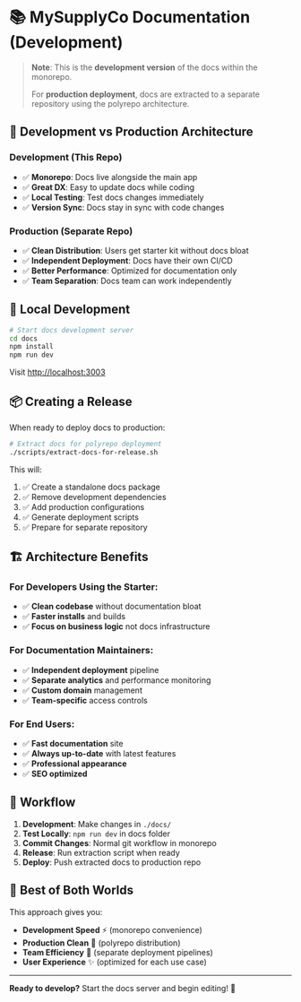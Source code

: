 # 📚 MySupplyCo Documentation (Development)

> **Note**: This is the **development version** of the docs within the monorepo.
> 
> For **production deployment**, docs are extracted to a separate repository using the polyrepo architecture.

## 🎯 **Development vs Production Architecture**

### **Development (This Repo)**
- ✅ **Monorepo**: Docs live alongside the main app
- ✅ **Great DX**: Easy to update docs while coding
- ✅ **Local Testing**: Test docs changes immediately
- ✅ **Version Sync**: Docs stay in sync with code changes

### **Production (Separate Repo)**
- ✅ **Clean Distribution**: Users get starter kit without docs bloat
- ✅ **Independent Deployment**: Docs have their own CI/CD
- ✅ **Better Performance**: Optimized for documentation only
- ✅ **Team Separation**: Docs team can work independently

## 🚀 **Local Development**

```bash
# Start docs development server
cd docs
npm install
npm run dev
```

Visit [http://localhost:3003](http://localhost:3003)

## 📦 **Creating a Release**

When ready to deploy docs to production:

```bash
# Extract docs for polyrepo deployment
./scripts/extract-docs-for-release.sh
```

This will:
1. ✅ Create a standalone docs package
2. ✅ Remove development dependencies
3. ✅ Add production configurations
4. ✅ Generate deployment scripts
5. ✅ Prepare for separate repository

## 🏗️ **Architecture Benefits**

### **For Developers Using the Starter:**
- ✅ **Clean codebase** without documentation bloat
- ✅ **Faster installs** and builds
- ✅ **Focus on business logic** not docs infrastructure

### **For Documentation Maintainers:**
- ✅ **Independent deployment** pipeline
- ✅ **Separate analytics** and performance monitoring
- ✅ **Custom domain** management
- ✅ **Team-specific** access controls

### **For End Users:**
- ✅ **Fast documentation** site
- ✅ **Always up-to-date** with latest features
- ✅ **Professional appearance** 
- ✅ **SEO optimized**

## 🔄 **Workflow**

1. **Development**: Make changes in `./docs/` 
2. **Test Locally**: `npm run dev` in docs folder
3. **Commit Changes**: Normal git workflow in monorepo
4. **Release**: Run extraction script when ready
5. **Deploy**: Push extracted docs to production repo

## 🎉 **Best of Both Worlds**

This approach gives you:
- **Development Speed** ⚡ (monorepo convenience)
- **Production Clean** 🧹 (polyrepo distribution)
- **Team Efficiency** 👥 (separate deployment pipelines)
- **User Experience** ✨ (optimized for each use case)

---

**Ready to develop?** Start the docs server and begin editing! 🚀